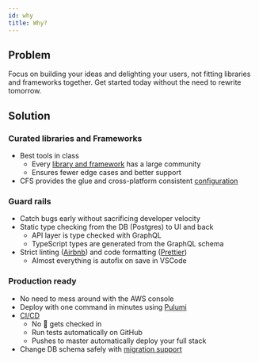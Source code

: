 ```yaml
---
id: why
title: Why?
---
```


## Problem

Focus on building your ideas and delighting your users, not fitting libraries and frameworks together. Get started today without the need to rewrite tomorrow.

## Solution

### Curated libraries and Frameworks

- Best tools in class
  - Every [library and framework](/docs/libraries_and_frameworks) has a large community
  - Ensures fewer edge cases and better support
- CFS provides the glue and cross-platform consistent [configuration](/docs/configuration)

### Guard rails

- Catch bugs early without sacrificing developer velocity
- Static type checking from the DB (Postgres) to UI and back
  - API layer is type checked with GraphQL
  - TypeScript types are generated from the GraphQL schema
- Strict linting ([Airbnb](https://github.com/airbnb/javascript)) and code formatting ([Prettier](https://prettier.io/))
  - Almost everything is autofix on save in VSCode

### Production ready

- No need to mess around with the AWS console
- Deploy with one command in minutes using [Pulumi](/docs/cloud)
- [CI/CD](/docs/cicd)
  - No 💩 gets checked in
  - Run tests automatically on GitHub
  - Pushes to master automatically deploy your full stack
- Change DB schema safely with [migration support](/docs/migrations)
